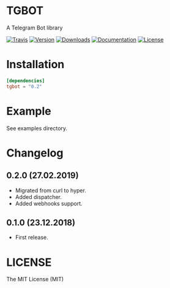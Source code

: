 # TGBOT

A Telegram Bot library

[![Travis](https://img.shields.io/travis/tg-rs/tgbot.svg?style=flat-square)](https://travis-ci.org/tg-rs/tgbot)
[![Version](https://img.shields.io/crates/v/tgbot.svg?style=flat-square)](https://crates.io/crates/tgbot)
[![Downloads](https://img.shields.io/crates/d/tgbot.svg?style=flat-square)](https://crates.io/crates/tgbot)
[![Documentation](https://img.shields.io/badge/docs-API-brightgreen.svg?style=flat-square)](https://docs.rs/tgbot/)
[![License](https://img.shields.io/crates/l/tgbot.svg?style=flat-square)](./LICENSE)

# Installation

```toml
[dependencies]
tgbot = "0.2"
```

# Example

See examples directory.

# Changelog

## 0.2.0 (27.02.2019)

- Migrated from curl to hyper.
- Added dispatcher.
- Added webhooks support.

## 0.1.0 (23.12.2018)

- First release.

# LICENSE

The MIT License (MIT)
